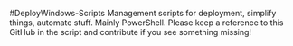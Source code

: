 #DeployWindows-Scripts
Management scripts for deployment, simplify things, automate stuff. Mainly PowerShell. Please keep a reference to this GitHub in the script and contribute if you see something missing!
